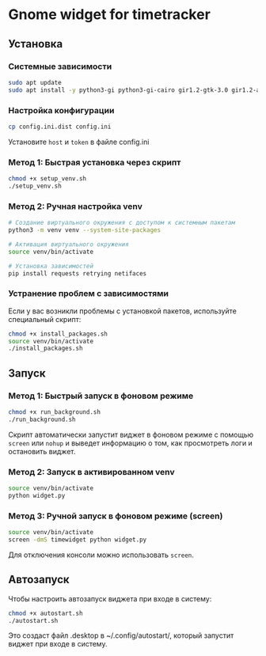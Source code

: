 # Gnome widget for timetracker

## Установка

### Системные зависимости
```bash
sudo apt update
sudo apt install -y python3-gi python3-gi-cairo gir1.2-gtk-3.0 gir1.2-appindicator3-0.1 python3-dev libgirepository1.0-dev pkg-config libcairo2-dev python3-venv
```

### Настройка конфигурации
```bash
cp config.ini.dist config.ini
```

Установите `host` и `token` в файле config.ini

### Метод 1: Быстрая установка через скрипт
```bash
chmod +x setup_venv.sh
./setup_venv.sh
```

### Метод 2: Ручная настройка venv
```bash
# Создание виртуального окружения с доступом к системным пакетам
python3 -m venv venv --system-site-packages

# Активация виртуального окружения
source venv/bin/activate

# Установка зависимостей
pip install requests retrying netifaces
```

### Устранение проблем с зависимостями
Если у вас возникли проблемы с установкой пакетов, используйте специальный скрипт:
```bash
chmod +x install_packages.sh
source venv/bin/activate
./install_packages.sh
```

## Запуск

### Метод 1: Быстрый запуск в фоновом режиме
```bash
chmod +x run_background.sh
./run_background.sh
```
Скрипт автоматически запустит виджет в фоновом режиме с помощью `screen` или `nohup` и выведет информацию о том, как просмотреть логи и остановить виджет.

### Метод 2: Запуск в активированном venv
```bash
source venv/bin/activate
python widget.py
```

### Метод 3: Ручной запуск в фоновом режиме (screen)
```bash
source venv/bin/activate
screen -dmS timewidget python widget.py
```

Для отключения консоли можно использовать `screen`.

## Автозапуск

Чтобы настроить автозапуск виджета при входе в систему:

```bash
chmod +x autostart.sh
./autostart.sh
```

Это создаст файл .desktop в ~/.config/autostart/, который запустит виджет при входе в систему.